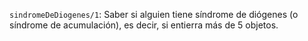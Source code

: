 `sindromeDeDiogenes/1`: Saber si alguien tiene síndrome de diógenes (o síndrome de acumulación), es decir, si entierra más de 5 objetos.
